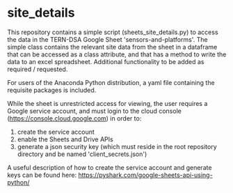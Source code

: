 # site_details

This repository contains a simple script (sheets_site_details.py) to access the data in the TERN-DSA Google Sheet 'sensors-and-platforms'. The simple class contains the relevant site data from the sheet in a dataframe that can be accessed as a class attribute, and that has a method to write the data to an excel spreadsheet. Additional functionality to be added as required / requested.

For users of the Anaconda Python distribution, a yaml file containing the requisite packages is included.

While the sheet is unrestricted access for viewing, the user requires a Google service account, and must login to the cloud console (https://console.cloud.google.com) in order to:
  1) create the service account
  2) enable the Sheets and Drive APIs
  3) generate a json security key (which must reside in the root repository directory and be named 'client_secrets.json') 

A useful description of how to create the service account and generate keys can be found here: https://pyshark.com/google-sheets-api-using-python/
